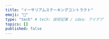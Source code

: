 ```yaml
---
title: "イーサリアムステーキングコントラクト"
emoji: "🥩"
type: "tech" # tech: 技術記事 / idea: アイデア
topics: []
published: false
---
```



